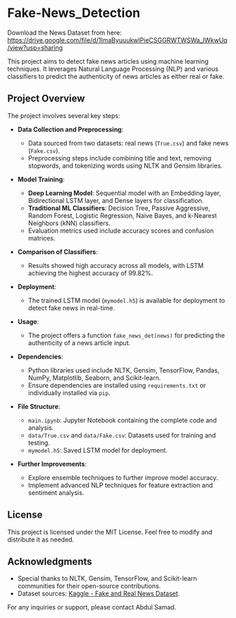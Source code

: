 # Fake-News_Detection
Download the News Dataset from here: https://drive.google.com/file/d/1ImaByuuukwIPieCSGGRWTWSWa_lWkwUq/view?usp=sharing

This project aims to detect fake news articles using machine learning techniques. It leverages Natural Language Processing (NLP) and various classifiers to predict the authenticity of news articles as either real or fake.

## Project Overview

The project involves several key steps:

- **Data Collection and Preprocessing**:
  - Data sourced from two datasets: real news (`True.csv`) and fake news (`Fake.csv`).
  - Preprocessing steps include combining title and text, removing stopwords, and tokenizing words using NLTK and Gensim libraries.

- **Model Training**:
  - **Deep Learning Model**: Sequential model with an Embedding layer, Bidirectional LSTM layer, and Dense layers for classification.
  - **Traditional ML Classifiers**: Decision Tree, Passive Aggressive, Random Forest, Logistic Regression, Naive Bayes, and k-Nearest Neighbors (kNN) classifiers.
  - Evaluation metrics used include accuracy scores and confusion matrices.

- **Comparison of Classifiers**:
  - Results showed high accuracy across all models, with LSTM achieving the highest accuracy of 99.82%.

- **Deployment**:
  - The trained LSTM model (`mymodel.h5`) is available for deployment to detect fake news in real-time.

- **Usage**:
  - The project offers a function `fake_news_det(news)` for predicting the authenticity of a news article input.

- **Dependencies**:
  - Python libraries used include NLTK, Gensim, TensorFlow, Pandas, NumPy, Matplotlib, Seaborn, and Scikit-learn.
  - Ensure dependencies are installed using `requirements.txt` or individually installed via `pip`.

- **File Structure**:
  - `main.ipynb`: Jupyter Notebook containing the complete code and analysis.
  - `data/True.csv` and `data/Fake.csv`: Datasets used for training and testing.
  - `mymodel.h5`: Saved LSTM model for deployment.

- **Further Improvements**:
  - Explore ensemble techniques to further improve model accuracy.
  - Implement advanced NLP techniques for feature extraction and sentiment analysis.

## License

This project is licensed under the MIT License. Feel free to modify and distribute it as needed.

## Acknowledgments

- Special thanks to NLTK, Gensim, TensorFlow, and Scikit-learn communities for their open-source contributions.
- Dataset sources: [Kaggle - Fake and Real News Dataset](https://www.kaggle.com/clmentbisaillon/fake-and-real-news-dataset).

For any inquiries or support, please contact Abdul Samad.
